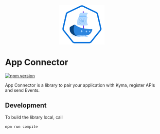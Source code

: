 <p align="center">
 <img src="../../assets/logo.svg" width="150">
</p>

# App Connector
[![npm version](https://badge.fury.io/js/%40varkes%2Fapp-connector.svg)](https://badge.fury.io/js/%40varkes%2Fapp-connector)

App Connector is a library to pair your application with Kyma, register APIs and send Events.

## Development

To build the library local, call
```
npm run compile
```
